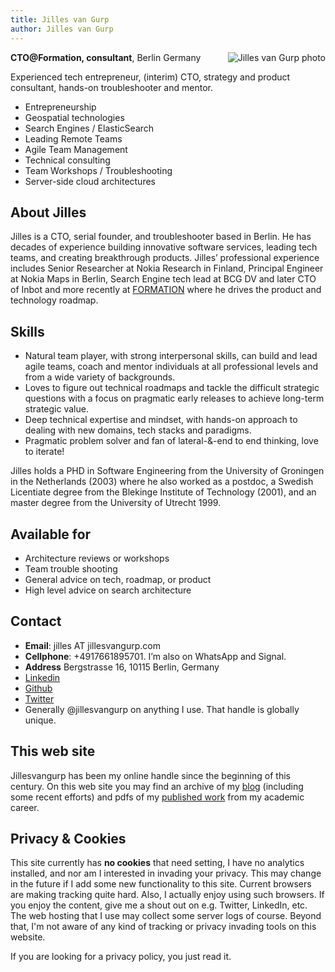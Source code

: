 ```yaml
---
title: Jilles van Gurp
author: Jilles van Gurp
---
```

<img alt="Jilles van Gurp photo" src="https://en.gravatar.com/userimage/227586/49ce2cb62cc80e45d963cc055ce6edb8.jpg?size=300" style="float:right;margin-left:1em;margin-bottom:1em;"/>

**CTO@Formation, consultant**, Berlin Germany

Experienced tech entrepreneur, (interim) CTO, strategy and product consultant, hands-on troubleshooter and mentor.

- Entrepreneurship
- Geospatial technologies
- Search Engines / ElasticSearch  
- Leading Remote Teams
- Agile Team Management
- Technical consulting
- Team Workshops / Troubleshooting
- Server-side cloud architectures


## About Jilles

Jilles is a CTO, serial founder, and troubleshooter based in Berlin. He has decades of experience building innovative software services, leading tech teams, and creating breakthrough products. Jilles’ professional experience includes Senior Researcher at Nokia Research in Finland, Principal Engineer at Nokia Maps in Berlin, Search Engine tech lead at BCG DV and later CTO of Inbot and more recently at [FORMATION](https://tryformation.com) where he drives the product and technology roadmap.

## Skills

- Natural team player, with strong interpersonal skills, can build and lead agile teams, coach and mentor individuals at all professional levels and from a wide variety of backgrounds.
- Loves to figure out technical roadmaps and tackle the difficult strategic questions  with a focus on pragmatic early releases to achieve long-term strategic value.
- Deep technical expertise and mindset, with hands-on approach to dealing with new domains, tech stacks and paradigms.
- Pragmatic problem solver and fan of lateral-&-end to end thinking, love to iterate!

Jilles holds a PHD in Software Engineering from the University of Groningen in the Netherlands (2003) where he also worked as a postdoc, a Swedish Licentiate degree from the Blekinge Institute of Technology (2001), and an master degree from the University of Utrecht 1999.

## Available for

- Architecture reviews or workshops
- Team trouble shooting
- General advice on tech, roadmap, or product
- High level advice on search architecture

## Contact

- **Email**: jilles AT jillesvangurp.com
- **Cellphone**: +4917661895701. I’m also on WhatsApp and Signal.
- **Address** Bergstrasse 16, 10115 Berlin, Germany
- [Linkedin](https://linkedin.com/in/jillesvangurp)
- [Github](https://github.com/jillesvangurp)
- [Twitter](https://twitter.com/jillesvangurp)
- Generally @jillesvangurp on anything I use. That handle is globally unique.

## This web site

Jillesvangurp has been my online handle since the beginning of this century. On this web site you may find an archive of my [blog](https://jillesvangurp.com/blog/index.html) (including some recent efforts) and pdfs of my [published work](https://jillesvangurp.com/publications.html) from my academic career.

## Privacy & Cookies

This site currently has **no cookies** that need setting, I have no analytics installed, and nor am I interested in invading your privacy. This may change in the future if I add some new functionality to this site. Current browsers are making tracking quite hard. Also, I actually enjoy using such browsers. If you enjoy the content, give me a shout out on e.g. Twitter, LinkedIn, etc. The web hosting that I use may collect some server logs of course. Beyond that, I'm not aware of any kind of tracking or privacy invading tools on this website.

If you are looking for a privacy policy, you just read it.
